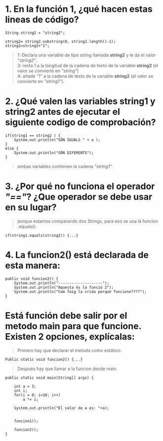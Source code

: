 # 1. En la función 1, ¿qué hacen estas lineas de código?
    String string2 = "string2";
    
    string2= string2.substring(0, string2.length()-1);
    string2=string2+"1";

>1: Declara una variable de tipo string llamada **string2** y le da el valor *"string2"*. <br>
>3: resta 1 a la longitud de la cadena de texto de la variable **string2** (el valor se convierte en *"string"*) <br>
>4: añade *"1"* a la cadena de texto de la variable **string2** (el valor se convierte en *"string1"*).

# 2. ¿Qué valen las variables string1 y string2 antes de ejecutar el siguiente codigo de comprobación?
    if(string1 == string2 ) {
        System.out.println("SÓN IGUALS " + a );
    }
    else {
        System.out.println("SÓN DIFERENTS");
    }

> ambas variables contienen la cadena *"string1"*.

# 3. ¿Por qué no funciona el operador *"=="*? ¿Que operador se debe usar en su lugar? 

> porque estamos comparando dos Strings, para eso se usa la funcion .equals().

    if(string1.equals(string2)) {...}

# 4. La funcion2() está declarada de esta manera:
    public void funcion2() {
        System.out.println("--------------------");
        System.out.println("Aquesta és la funció 2");
        System.out.println("Com faig la crida perquè funcione????");
    }

# Está función debe salir por el metodo main para que funcione. Existen 2 opciones, explícalas:

> Primero hay que declarar el metodo como estático.

    Public static void funcion2() {...}

> Después hay que llamar a la funcion desde main

    public static void main(String[] args) {

		int a = 3;
		int i;
		for(i = 0; i<10; i++)
			a *= i;
		
		System.out.println("El valor de a es: "+a);
		
		
		funcion1();

		funcion2();
    }
